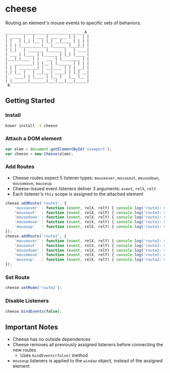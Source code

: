 # cheese
Routing an element's mouse events to specific sets of behaviors.

```
___________________________________A 
| _____ |   | ___ | ___ ___ | |   | |
| |   | |_| |__ | |_| __|____ | | | |
| | | |_________|__ |______ |___|_| |
| |_|   | _______ |______ |   | ____|
| ___ | |____ | |______ | |_| |____ |
|___|_|____ | |   ___ | |________ | |
|   ________| | |__ | |______ | | | |
| | | ________| | __|____ | | | __| |
|_| |__ |   | __|__ | ____| | |_| __|
|   ____| | |____ | |__ |   |__ |__ |
| |_______|_______|___|___|___|_____|
 B
```



Getting Started
----------------------------
### Install
```bash
bower install -S cheese
```


### Attach a DOM element
```javascript
var elem = document.getElementById('viewport');
var cheese = new Cheese(elem);
```


### Add Routes
- Cheese routes expect 5 listener types: `mouseover`, `mouseout`, `mousedown`, `mousemove`, `mouseup`
- Cheese-issued event listeners deliver 3 arguments: `event`, `relX`, `relY`
- Each listener's `this` scope is assigned to the attached element

```javascript
cheese.addRoute('route1', {
    'mouseover' : function (event, relX, relY) { console.log('route1: mouseover', event, relX, relY); },
    'mouseout'  : function (event, relX, relY) { console.log('route1: mouseout', event, relX, relY); },
    'mousedown' : function (event, relX, relY) { console.log('route1: mousedown', event, relX, relY); },
    'mousemove' : function (event, relX, relY) { console.log('route1: mousemove', event, relX, relY); },
    'mouseup'   : function (event, relX, relY) { console.log('route1: mouseup', event, relX, relY); }
});
cheese.addRoute('route2', {
    'mouseover' : function (event, relX, relY) { console.log('route2: mouseover', event, relX, relY); },
    'mouseout'  : function (event, relX, relY) { console.log('route2: mouseout', event, relX, relY); },
    'mousedown' : function (event, relX, relY) { console.log('route2: mousedown', event, relX, relY); },
    'mousemove' : function (event, relX, relY) { console.log('route2: mousemove', event, relX, relY); },
    'mouseup'   : function (event, relX, relY) { console.log('route2: mouseup', event, relX, relY); }
});
```


### Set Route
```javascript
cheese.setMode('route2');
```


### Disable Listeners
```javascript
cheese.bindEvents(false);
```



Important Notes
----------------------------
- Cheese has no outside dependences
- Cheese removes all previously assigned listeners before connecting the new routes
    - Uses `bindEvents(false)` method
- `mouseup` listeners is applied to the `window` object, instead of the assigned element

